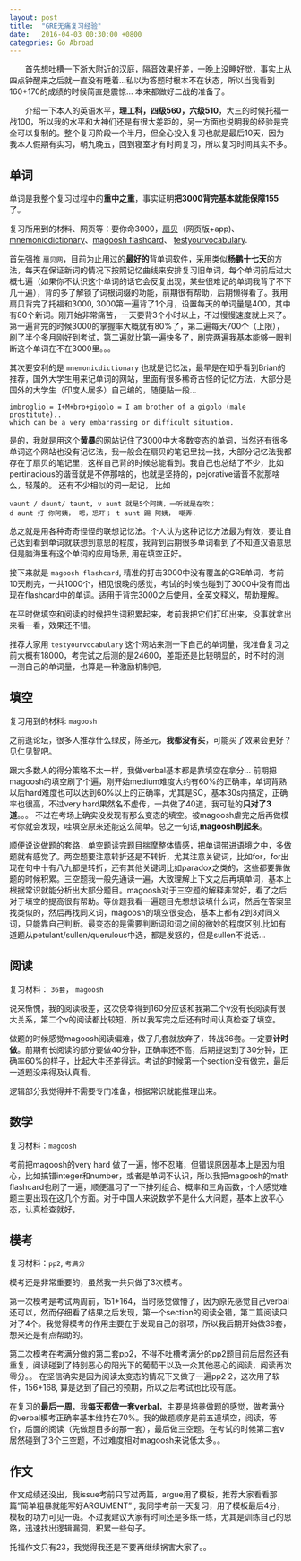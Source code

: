 ```yaml
---
layout: post
title:  "GRE无痛复习经验"
date:   2016-04-03 00:30:00 +0800
categories: Go Abroad
---
```


 　　首先想吐槽一下浙大附近的汉庭，隔音效果好差，一晚上没睡好觉，事实上从四点钟醒来之后就一直没有睡着...私以为答题时根本不在状态，所以当我看到160+170的成绩的时候简直是震惊… 本来都做好二战的准备了。

　　介绍一下本人的英语水平，**理工科，四级560，六级510**，大三的时候托福一战100，所以我的水平和大神们还是有很大差距的，另一方面也说明我的经验是完全可以复制的。整个复习阶段一个半月，但全心投入复习也就是最后10天，因为我本人假期有实习，朝九晚五，回到寝室才有时间复习，所以复习时间其实不多。


<h2>单词</h2>

单词是我整个复习过程中的**重中之重**，事实证明**把3000背完基本就能保障155**了。

复习所用到的材料、网页等：要你命3000，[扇贝](https://www.shanbay.com)（网页版+app)、[mnemonicdictionary](http://mnemonicdictionary.com)、[magoosh flashcard](http://magoosh.com)、
[testyourvocabulary](http://testyourvocab.com).

首先强推 `扇贝网`，目前为止用过的**最好的**背单词软件，采用类似**杨鹏十七天**的方法，每天在保证新词的情况下按照记忆曲线来安排复习旧单词，每个单词前后过大概七遍（如果你不认识这个单词的话它会反复出现，某些很难记的单词我背了不下几十遍），背的多了解锁了词根词缀的功能，前期很有帮助，后期懒得看了。我用扇贝背完了托福和3000, 3000第一遍背了1个月，设置每天的单词量是400，其中有80个新词。刚开始非常痛苦，一天要背3个小时以上，不过慢慢速度就上来了。第一遍背完的时候3000的掌握率大概就有80%了，第二遍每天700个（上限），刷了半个多月刚好到考试，第二遍就比第一遍快多了，刷完两遍我基本能够一眼判断这个单词在不在3000里。。。

其次要安利的是 `mnemonicdictionary` 也就是记忆法，最早是在知乎看到Brian的推荐，国外大学生用来记单词的网站，里面有很多稀奇古怪的记忆方法，大部分是国外的大学生（印度人居多）自己编的，随便贴一段…

	imbroglio = I+M+bro+gigolo = I am brother of a gigolo (male prostitute).. 
	which can be a very embarrassing or difficult situation.
		
是的，我就是用这个**黄暴**的网站记住了3000中大多数变态的单词，当然还有很多单词这个网站也没有记忆法，我一般会在扇贝的笔记里找一找，大部分记忆法我都存在了扇贝的笔记里，这样自己背的时候总能看到。我自己也总结了不少，比如pertinacious的谐音就是不停那啥的，也就是坚持的，pejorative谐音不就那啥么，轻蔑的。
还有不少相似的词一起记， 比如

	vaunt / daunt/ taunt, v aunt 就是5个阿姨，一听就是在吹； 
	d aunt 打 你阿姨， 嗯，恐吓； t aunt 踢 阿姨， 嘲弄.
	
 总之就是用各种奇奇怪怪的联想记忆法。个人认为这种记忆方法最为有效，要让自己达到看到单词就联想到意思的程度，我背到后期很多单词看到了不知道汉语意思但是脑海里有这个单词的应用场景, 用在填空正好。

接下来就是 `magoosh flashcard`, 精准的打击3000中没有覆盖的GRE单词，考前10天刷完，一共1000个，相见恨晚的感觉，考试的时候也碰到了3000中没有而出现在flashcard中的单词。适用于背完3000之后使用，全英文释义，帮助理解。

在平时做填空和阅读的时候把生词积累起来，考前我把它们打印出来，没事就拿出来看一看，效果还不错。

推荐大家用 `testyourvocabulary`  这个网站来测一下自己的单词量，我准备复习之前大概有18000，考完试之后测的是24600，差距还是比较明显的，时不时的测一测自己的单词量，也算是一种激励机制吧。


<h2>填空</h2>

复习用到的材料: `magoosh`

之前逛论坛，很多人推荐什么绿皮，陈圣元，**我都没有买**，可能买了效果会更好？见仁见智吧。

跟大多数人的得分策略不太一样，我做verbal基本都是靠填空在拿分...  前期把magoosh的填空刷了个遍，刚开始medium难度大约有60%的正确率，单词背熟以后hard难度也可以达到60%以上的正确率，尤其是SC，基本30s内搞定，正确率也很高，不过very hard果然名不虚传，一共做了40道，我可耻的**只对了3道**。。。 不过在考场上确实没发现有那么变态的填空。被magoosh虐完之后再做模考你就会发现，哇填空原来还能这么简单。总之一句话,**magoosh刷起来**。

顺便说说做题的套路，单空题读完题目揣摩整体情感，把单词带进语境之中，多做题就有感觉了。两空题要注意转折还是不转折，尤其注意关键词，比如for，for出现在句中十有八九都是转折，还有其他关键词比如paradox之类的，这些都要靠做题的时候积累。三空题我一般先通读一遍，大致理解上下文之后再填单词，基本上根据常识就能分析出大部分题目。magoosh对于三空题的解释非常好，看了之后对于填空的提高很有帮助。等价题我看一遍题目先想想该填什么词，然后在答案里找类似的，然后再找同义词，magoosh的填空很变态，基本上都有2到3对同义词，只能靠自己判断。最变态的是需要判断词和词之间的微妙的程度区别.比如有道题从petulant/sullen/querulous中选，都是发怒的，但是sullen不说话…

<h2>阅读</h2>


复习材料： `36套`， `magoosh`

说来惭愧，我的阅读极差，这次侥幸得到160分应该和我第二个v没有长阅读有很大关系，第二个v的阅读都比较短，所以我写完之后还有时间认真检查了填空。

做题的时候感觉magoosh阅读偏难，做了几套就放弃了，转战36套。一定要**计时做**。前期有长阅读的部分要做40分钟，正确率还不高，后期提速到了30分钟，正确率60%的样子，比起大牛还差得远。考试的时候第一个section没有做完，最后一道题没来得及认真看。

逻辑部分我觉得并不需要专门准备，根据常识就能推理出来。

<h2>数学</h2>

复习材料：`magoosh`

考前把magoosh的very hard 做了一遍，惨不忍睹，但错误原因基本上是因为粗心，比如搞错integer和number，或者是单词不认识，所以我把magoosh的math flashcard也刷了一遍，顺便温习了一下排列组合、概率和三角函数，个人感觉难题主要出现在这几个方面。对于中国人来说数学不是什么大问题，基本上放平心态，认真检查就好。

<h2>模考</h2>


复习材料：`pp2`, `考满分`

模考还是非常重要的，虽然我一共只做了3次模考。

第一次模考是考试两周前，151+164，当时感觉做懵了，因为原先感觉自己verbal还可以，然而仔细看了结果之后发现，第一个section的阅读全错，第二篇阅读只对了4个。我觉得模考的作用主要在于发现自己的弱项，所以我后期开始做36套，想来还是有点帮助的。

第二次模考在考满分做的第二套pp2，不得不吐槽考满分的pp2题目前后居然还有重复，阅读碰到了特别恶心的阳光下的葡萄干以及一众其他恶心的阅读，阅读再次零分。。
在坚信确实是因为阅读太变态的情况下又做了一遍pp2 2，这次用了软件，156+168, 算是达到了自己的预期，所以之后考试也比较有底。

在复习的**最后一周**，我**每天都做一套verbal**，主要是培养做题的感觉，做考满分的verbal模考正确率基本维持在70%。我的做题顺序是前五道填空，阅读，等价，后面的阅读（先做题目多的那一套），最后做三空题。在考试的时候第二套v居然碰到了3个三空题，不过难度相对magoosh来说低太多。。

<h2>作文</h2>

作文成绩还没出，我issue考前只写过两篇，argue用了模板，推荐大家看看那篇”简单粗暴就能写好ARGUMENT” , 我同学考前一天复习，用了模板最后4分，模板的功力可见一斑。不过我建议大家有时间还是多练一练，尤其是训练自己的思路，迅速找出逻辑漏洞，积累一些句子。

托福作文只有23，我觉得我还是不要再继续祸害大家了。。
